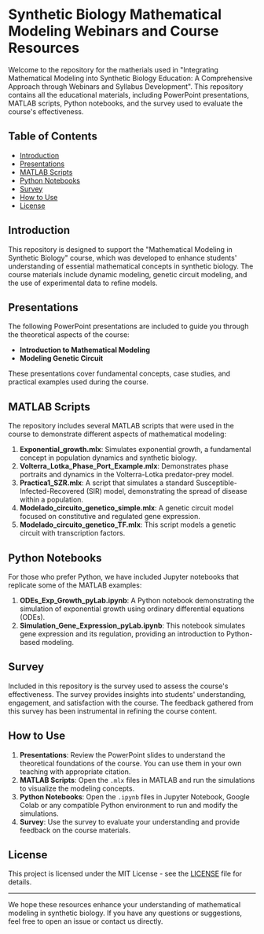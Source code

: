 # Synthetic Biology Mathematical Modeling Webinars and Course Resources

Welcome to the repository for the matherials used in "Integrating Mathematical Modeling into Synthetic Biology Education: A Comprehensive Approach through Webinars
and Syllabus Development". This repository contains all the educational materials, including PowerPoint presentations, MATLAB scripts, Python notebooks, and the survey used to evaluate the course's effectiveness.

## Table of Contents

- [Introduction](#introduction)
- [Presentations](#presentations)
- [MATLAB Scripts](#matlab-scripts)
- [Python Notebooks](#python-notebooks)
- [Survey](#survey)
- [How to Use](#how-to-use)
- [License](#license)

## Introduction

This repository is designed to support the "Mathematical Modeling in Synthetic Biology" course, which was developed to enhance students' understanding of essential mathematical concepts in synthetic biology. The course materials include dynamic modeling, genetic circuit modeling, and the use of experimental data to refine models.

## Presentations

The following PowerPoint presentations are included to guide you through the theoretical aspects of the course:

- **Introduction to Mathematical Modeling**
- **Modeling Genetic Circuit**

These presentations cover fundamental concepts, case studies, and practical examples used during the course.

## MATLAB Scripts

The repository includes several MATLAB scripts that were used in the course to demonstrate different aspects of mathematical modeling:
1. **Exponential_growth.mlx**: Simulates exponential growth, a fundamental concept in population dynamics and synthetic biology.
2. **Volterra_Lotka_Phase_Port_Example.mlx**: Demonstrates phase portraits and dynamics in the Volterra-Lotka predator-prey model.
3. **Practica1_SZR.mlx**: A script that simulates a standard Susceptible-Infected-Recovered (SIR) model, demonstrating the spread of disease within a population.
4. **Modelado_circuito_genetico_simple.mlx**: A genetic circuit model focused on constitutive and regulated gene expression.
5. **Modelado_circuito_genetico_TF.mlx**: This script models a genetic circuit with transcription factors.

## Python Notebooks

For those who prefer Python, we have included Jupyter notebooks that replicate some of the MATLAB examples:

1. **ODEs_Exp_Growth_pyLab.ipynb**: A Python notebook demonstrating the simulation of exponential growth using ordinary differential equations (ODEs).
2. **Simulation_Gene_Expression_pyLab.ipynb**: This notebook simulates gene expression and its regulation, providing an introduction to Python-based modeling.

## Survey

Included in this repository is the survey used to assess the course's effectiveness. The survey provides insights into students' understanding, engagement, and satisfaction with the course. The feedback gathered from this survey has been instrumental in refining the course content.

## How to Use

1. **Presentations**: Review the PowerPoint slides to understand the theoretical foundations of the course. You can use them in your own teaching with appropriate citation.
2. **MATLAB Scripts**: Open the `.mlx` files in MATLAB and run the simulations to visualize the modeling concepts.
3. **Python Notebooks**: Open the `.ipynb` files in Jupyter Notebook, Google Colab or any compatible Python environment to run and modify the simulations.
4. **Survey**: Use the survey to evaluate your understanding and provide feedback on the course materials.

## License

This project is licensed under the MIT License - see the [LICENSE](LICENSE) file for details.

---

We hope these resources enhance your understanding of mathematical modeling in synthetic biology. If you have any questions or suggestions, feel free to open an issue or contact us directly.

